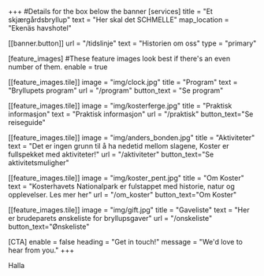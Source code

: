 +++
#Details for the box below the banner
[services]
  title = "Et skjærgårdsbryllup"
  text = "Her skal det SCHMELLE"
  map_location = "Ekenäs havshotel"

[[banner.button]]
  url = "/tidslinje"
  text = "Historien om oss"
  type = "primary"

[feature_images]
#These feature images look best if there's an even number of them.
  enable = true

  [[feature_images.tile]]
    image = "img/clock.jpg"
    title = "Program"
    text = "Bryllupets program"
    url = "/program"
    button_text = "Se program"

  [[feature_images.tile]]
    image = "img/kosterferge.jpg"
    title = "Praktisk informasjon"
    text = "Praktisk informasjon"
    url = "/praktisk"
    button_text="Se reiseguide"

  [[feature_images.tile]]
    image = "img/anders_bonden.jpg"
    title = "Aktiviteter"
    text = "Det er ingen grunn til å ha nedetid mellom slagene, Koster er fullspekket med aktiviteter!"
    url = "/aktiviteter"
    button_text="Se aktivitetsmuligher"

  [[feature_images.tile]]
    image = "img/koster_pent.jpg"
    title = "Om Koster"
    text = "Kosterhavets Nationalpark er fulstappet med historie, natur og opplevelser. Les mer her"
    url = "/om_koster"
    button_text="Om Koster"

  [[feature_images.tile]]
    image = "img/gift.jpg"
    title = "Gaveliste"
    text = "Her er brudeparets ønskeliste for bryllupsgaver"
    url = "/onskeliste"
    button_text="Ønskeliste"


[CTA]
  enable = false
  heading = "Get in touch!"
  message = "We'd love to hear from you."
+++


Halla
